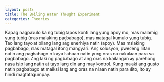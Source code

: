 ```yaml
---
layout: posts
title: The Boiling Water Thought Experiment
categories: Theories
---
```


Kapag nagpakulo ka ng tubig tapos konti lang yung apoy mo, mas malamig yung tubig (mas malaking pagbabago), mas matagal kumulo yung tubig. Tao lang tayo at bilang lang ang enerhiya natin (apoy). Mas malaking pagbabago, mas matagal itong mangyari. Ang solusyon, pwedeng liitan natin ang pagbabago o kaya habaan natin yung oras na nakalaan para sa pagbabago. Ang laki ng pagbabago at ang oras na kailangan ay parehong nasa isip lang natin at tayo lang din ang may kontrol. Kung malaki ang gusto natin pagbabago at maiksi lang ang oras na nilaan natin para dito, ito ay hindi magtatagumpay.